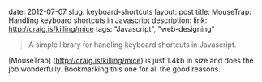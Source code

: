 date: 2012-07-07
slug: keyboard-shortcuts
layout: post
title: MouseTrap: Handling keyboard shortcuts in Javascript
description: 
link: http://craig.is/killing/mice
tags: "Javascript", "web-designing"


> A simple library for handling keyboard shortcuts in Javascript.

[MouseTrap] (http://craig.is/killing/mice) is just 1.4kb in size and does the job wonderfully. Bookmarking this one for all the good reasons.
